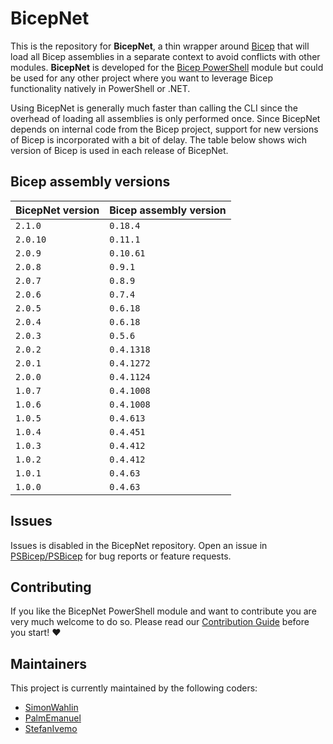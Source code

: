 # BicepNet

This is the repository for **BicepNet**, a thin wrapper around [Bicep](https://github.com/Azure/bicep) that will load all Bicep assemblies in a separate context to avoid conflicts with other modules. **BicepNet** is developed for the [Bicep PowerShell](https://github.com/PSBicep/BicepPowerShell) module but could be used for any other project where you want to leverage Bicep functionality natively in PowerShell or .NET.

Using BicepNet is generally much faster than calling the CLI since the overhead of loading all assemblies is only performed once. Since BicepNet depends on internal code from the Bicep project, support for new versions of Bicep is incorporated with a bit of delay. The table below shows wich version of Bicep is used in each release of BicepNet.

## Bicep assembly versions

| BicepNet version | Bicep assembly version |
| --- | --- |
| `2.1.0` | `0.18.4` |
| `2.0.10` | `0.11.1` |
| `2.0.9` | `0.10.61` |
| `2.0.8` | `0.9.1` |
| `2.0.7` | `0.8.9` |
| `2.0.6` | `0.7.4` |
| `2.0.5` | `0.6.18` |
| `2.0.4` | `0.6.18` |
| `2.0.3` | `0.5.6` |
| `2.0.2` | `0.4.1318` |
| `2.0.1` | `0.4.1272` |
| `2.0.0` | `0.4.1124` |
| `1.0.7` | `0.4.1008` |
| `1.0.6` | `0.4.1008` |
| `1.0.5` | `0.4.613` |
| `1.0.4` | `0.4.451` |
| `1.0.3` | `0.4.412` |
| `1.0.2` | `0.4.412` |
| `1.0.1` | `0.4.63` |
| `1.0.0` | `0.4.63` |

## Issues

Issues is disabled in the BicepNet repository. Open an issue in [PSBicep/PSBicep](https://github.com/PSBicep/PSBicep/issues) for bug reports or feature requests.

## Contributing
If you like the BicepNet PowerShell module and want to contribute you are very much welcome to do so. Please read our [Contribution Guide](CONTRIBUTING.md) before you start! ❤

## Maintainers

This project is currently maintained by the following coders:

- [SimonWahlin](https://github.com/SimonWahlin)
- [PalmEmanuel](https://github.com/PalmEmanuel)
- [StefanIvemo](https://github.com/StefanIvemo)
